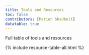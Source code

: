 ```yaml
---
title: Tools and Resources
toc: false
contributors: [Marion Shadbolt]
datatable: true
---
```


Full table of tools and resources

{% include resource-table-all.html %}
